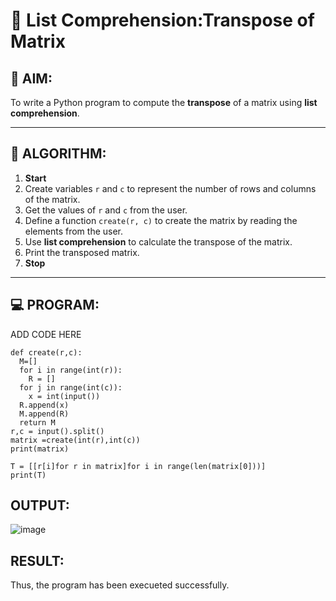 # 🧮 List Comprehension:Transpose of Matrix 

## 🎯 AIM:
To write a Python program to compute the **transpose** of a matrix using **list comprehension**.

---

## 🧠 ALGORITHM:

1. **Start**
2. Create variables `r` and `c` to represent the number of rows and columns of the matrix.
3. Get the values of `r` and `c` from the user.
4. Define a function `create(r, c)` to create the matrix by reading the elements from the user.
5. Use **list comprehension** to calculate the transpose of the matrix.
6. Print the transposed matrix.
7. **Stop**

---

## 💻 PROGRAM:
ADD CODE HERE
```
def create(r,c):
  M=[]
  for i in range(int(r)):
    R = []
  for j in range(int(c)):
    x = int(input())
  R.append(x)
  M.append(R)
  return M
r,c = input().split()
matrix =create(int(r),int(c))
print(matrix)

T = [[r[i]for r in matrix]for i in range(len(matrix[0]))]
print(T)
```
## OUTPUT:

![image](https://github.com/user-attachments/assets/1aa8caea-0a48-4e23-9575-7b04e000b3b2)

## RESULT:
Thus, the program has been execueted successfully.

